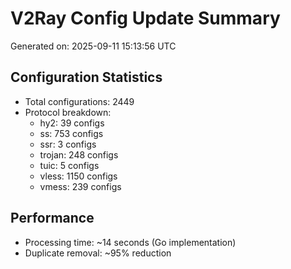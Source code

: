 # V2Ray Config Update Summary
Generated on: 2025-09-11 15:13:56 UTC

## Configuration Statistics
- Total configurations: 2449
- Protocol breakdown:
  - hy2: 39 configs
  - ss: 753 configs
  - ssr: 3 configs
  - trojan: 248 configs
  - tuic: 5 configs
  - vless: 1150 configs
  - vmess: 239 configs

## Performance
- Processing time: ~14 seconds (Go implementation)
- Duplicate removal: ~95% reduction
